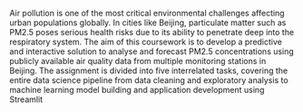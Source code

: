 Air pollution is one of the most critical environmental challenges affecting urban populations globally. In cities like Beijing, particulate matter such as PM2.5 poses serious health risks due to its ability to penetrate deep into the respiratory system. The aim of this coursework is to develop a predictive and interactive solution to analyse and forecast PM2.5 concentrations using publicly available air quality data from multiple monitoring stations in Beijing. The assignment is divided into five interrelated tasks, covering the entire data science pipeline from data cleaning and exploratory analysis to machine learning model building and application development using Streamlit

